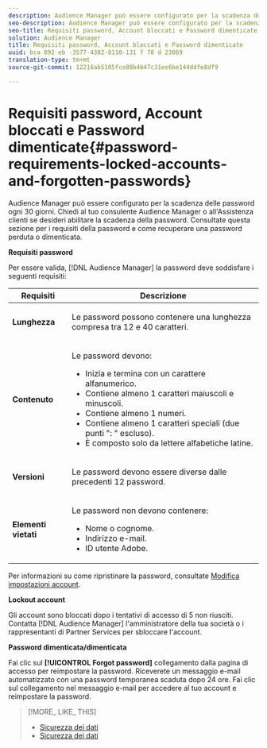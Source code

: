 ```yaml
---
description: Audience Manager può essere configurato per la scadenza delle password ogni 30 giorni. Chiedi al tuo consulente Audience Manager o all'Assistenza clienti se desideri abilitare la scadenza della password. Consultate questa sezione per i requisiti della password e come recuperare una password perduta o dimenticata.
seo-description: Audience Manager può essere configurato per la scadenza delle password ogni 30 giorni. Chiedi al tuo consulente Audience Manager o all'Assistenza clienti se desideri abilitare la scadenza della password. Consultate questa sezione per i requisiti della password e come recuperare una password perduta o dimenticata.
seo-title: Requisiti password, Account bloccati e Password dimenticate
solution: Audience Manager
title: Requisiti password, Account bloccati e Password dimenticate
uuid: bca 892 eb -3577-4382-8110-131 f 78 d 23069
translation-type: tm+mt
source-git-commit: 12216ab5105fce80b4b47c31ee6be144ddfe8df9

---
```



# Requisiti password, Account bloccati e Password dimenticate{#password-requirements-locked-accounts-and-forgotten-passwords}

Audience Manager può essere configurato per la scadenza delle password ogni 30 giorni. Chiedi al tuo consulente Audience Manager o all&#39;Assistenza clienti se desideri abilitare la scadenza della password. Consultate questa sezione per i requisiti della password e come recuperare una password perduta o dimenticata.

<!-- 

c_password_requirements.xml

 -->

**Requisiti password**

Per essere valida, [!DNL Audience Manager] la password deve soddisfare i seguenti requisiti:

<table id="table_9B79E9F634664F6B995649E3158CCF20"> 
 <thead> 
  <tr> 
   <th colname="col1" class="entry"> Requisiti </th> 
   <th colname="col2" class="entry"> Descrizione </th> 
  </tr> 
 </thead>
 <tbody> 
  <tr> 
   <td colname="col1"> <p> <b>Lunghezza</b> </p> </td> 
   <td colname="col2"> <p>Le password possono contenere una lunghezza compresa tra 12 e 40 caratteri. </p> </td> 
  </tr> 
  <tr> 
   <td colname="col1"> <p> <b>Contenuto</b> </p> </td> 
   <td colname="col2"> <p>Le password devono: </p> <p> 
     <ul id="ul_70F64B9DE90E463098DFA8AB8349CF0B"> 
      <li id="li_2FBA66E47F4A4E1BB01DE3722821E100">Inizia e termina con un carattere alfanumerico. </li> 
      <li id="li_1390D4C9A48944B68B891EE6CB734BBC">Contiene almeno 1 caratteri maiuscoli e minuscoli. </li> 
      <li id="li_B75B64A005804262BAAF0F1901D63358">Contiene almeno 1 numeri. </li> 
      <li id="li_28452022AF4743B8B159187BBD10890A">Contiene almeno 1 caratteri speciali (due punti ": " escluso). </li> 
      <li id="li_C02B931ABAB84FFE9B87AEBAEDF34EF3">È composto solo da lettere alfabetiche latine. </li> 
     </ul> </p> </td> 
  </tr> 
  <tr> 
   <td colname="col1"> <p> <b>Versioni</b> </p> </td> 
   <td colname="col2"> <p> Le password devono essere diverse dalle precedenti 12 password. </p> </td> 
  </tr> 
  <tr> 
   <td colname="col1"> <p> <b>Elementi vietati</b> </p> </td> 
   <td colname="col2"> <p> Le password non devono contenere: </p> <p> 
     <ul id="ul_08DE186AF56E401B933256E69279847A"> 
      <li id="li_CC854F7F86484774A76CCF927E1400B4">Nome o cognome. </li> 
      <li id="li_74ACCF3DE717473B8AB9B1720DD891E7">Indirizzo e-mail. </li> 
      <li id="li_09C1F699BF6843ACAB4E68D2F57461AB"><span class="keyword"> ID</span> utente Adobe. </li> 
     </ul> </p> </td> 
  </tr> 
 </tbody> 
</table>

Per informazioni su come ripristinare la password, consultate [Modifica impostazioni account](../features/administration/edit-account-settings.md).

**Lockout account**

Gli account sono bloccati dopo i tentativi di accesso di 5 non riusciti. Contatta [!DNL Audience Manager] l&#39;amministratore della tua società o i rappresentanti di Partner Services per sbloccare l&#39;account.

**Password dimenticata/dimenticata**

Fai clic sul **[!UICONTROL Forgot password]** collegamento dalla pagina di accesso per reimpostare la password. Riceverete un messaggio e-mail automatizzato con una password temporanea scaduta dopo 24 ore. Fai clic sul collegamento nel messaggio e-mail per accedere al tuo account e reimpostare la password.

>[!MORE_ LIKE_ THIS]
>
>* [Sicurezza dei dati](../overview/data-security-and-privacy/data-security.md)
>* [Sicurezza dei dati](../overview/data-security-and-privacy/data-privacy.md)

